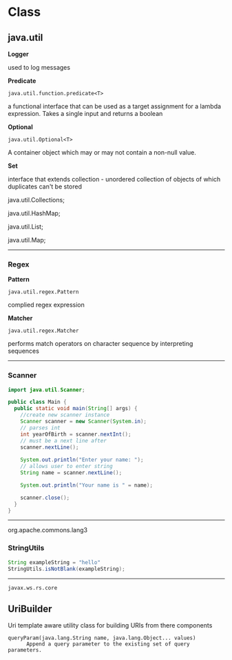 # Class

## java.util

**Logger**

used to log messages 

**Predicate**

`java.util.function.predicate<T>`

a functional interface that can be used as a target assignment for a lambda expression. Takes a single input and returns a boolean

**Optional**

`java.util.Optional<T>`

A container object which may or may not contain a non-null value.

**Set**

interface that extends collection - unordered collection of objects of which duplicates can't be stored

java.util.Collections;

java.util.HashMap;

java.util.List;

java.util.Map;


---

### Regex

**Pattern**

`java.util.regex.Pattern`

complied regex expression

**Matcher**

`java.util.regex.Matcher`

performs match operators on character sequence by interpreting sequences

---

### Scanner 

```java
import java.util.Scanner;

public class Main {
  public static void main(String[] args) {
    //create new scanner instance
    Scanner scanner = new Scanner(System.in); 
    // parses int
    int yearOfBirth = scanner.nextInt();
    // must be a next line after
    scanner.nextLine();
    
    System.out.println("Enter your name: ");
    // allows user to enter string
    String name = scanner.nextLine();

    System.out.println("Your name is " = name);

    scanner.close();
  }
}
```


---
org.apache.commons.lang3

### StringUtils

```java
String exampleString = "hello"
StringUtils.isNotBlank(exampleString); 
```
---

`javax.ws.rs.core`

## UriBuilder 

Uri template aware utility class for building URIs from there components


    queryParam(java.lang.String name, java.lang.Object... values)
          Append a query parameter to the existing set of query parameters.
